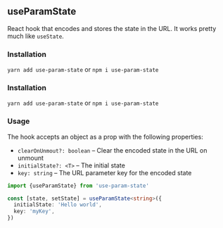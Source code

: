 ## useParamState

React hook that encodes and stores the state in the URL. It works pretty much like `useState`.

### Installation

`yarn add use-param-state` or `npm i use-param-state`

### Installation

`yarn add use-param-state` or `npm i use-param-state`

### Usage

The hook accepts an object as a prop with the following properties:

- `clearOnUnmout?: boolean` – Clear the encoded state in the URL on unmount
- `initialState?: <T>` – The initial state
- `key: string` – The URL parameter key for the encoded state

```ts
import {useParamState} from 'use-param-state'

const [state, setState] = useParamState<string>({
  initialState: 'Hello world',
  key: 'myKey',
})
```
